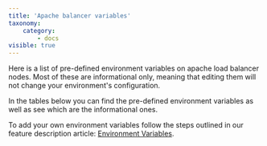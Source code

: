 ```yaml
---
title: 'Apache balancer variables'
taxonomy:
    category:
        - docs
visible: true
---
```


Here is a list of pre-defined environment variables on apache load balancer nodes. Most of these are informational only, meaning that editing them will not change your environment's configuration.

In the tables below you can find the pre-defined environment variables as well as see which are the informational ones.

To add your own environment variables follow the steps outlined in our feature description article: [Environment Variables](https://enscale.com/docs/10/features/environment-variables).



